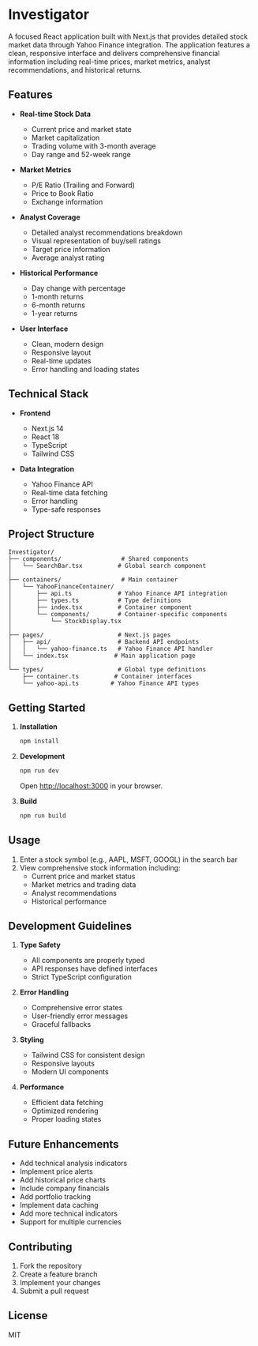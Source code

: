 # Investigator

A focused React application built with Next.js that provides detailed stock market data through Yahoo Finance integration. The application features a clean, responsive interface and delivers comprehensive financial information including real-time prices, market metrics, analyst recommendations, and historical returns.

## Features

- **Real-time Stock Data**
  - Current price and market state
  - Market capitalization
  - Trading volume with 3-month average
  - Day range and 52-week range

- **Market Metrics**
  - P/E Ratio (Trailing and Forward)
  - Price to Book Ratio
  - Exchange information

- **Analyst Coverage**
  - Detailed analyst recommendations breakdown
  - Visual representation of buy/sell ratings
  - Target price information
  - Average analyst rating

- **Historical Performance**
  - Day change with percentage
  - 1-month returns
  - 6-month returns
  - 1-year returns

- **User Interface**
  - Clean, modern design
  - Responsive layout
  - Real-time updates
  - Error handling and loading states

## Technical Stack

- **Frontend**
  - Next.js 14
  - React 18
  - TypeScript
  - Tailwind CSS

- **Data Integration**
  - Yahoo Finance API
  - Real-time data fetching
  - Error handling
  - Type-safe responses

## Project Structure

```
Investigator/
├── components/                 # Shared components
│   └── SearchBar.tsx          # Global search component
│
├── containers/                 # Main container
│   └── YahooFinanceContainer/
│       ├── api.ts             # Yahoo Finance API integration
│       ├── types.ts           # Type definitions
│       ├── index.tsx          # Container component
│       └── components/        # Container-specific components
│           └── StockDisplay.tsx
│
├── pages/                     # Next.js pages
│   ├── api/                   # Backend API endpoints
│   │   └── yahoo-finance.ts   # Yahoo Finance API handler
│   └── index.tsx             # Main application page
│
└── types/                     # Global type definitions
    ├── container.ts          # Container interfaces
    └── yahoo-api.ts         # Yahoo Finance API types
```

## Getting Started

1. **Installation**
   ```bash
   npm install
   ```

2. **Development**
   ```bash
   npm run dev
   ```
   Open [http://localhost:3000](http://localhost:3000) in your browser.

3. **Build**
   ```bash
   npm run build
   ```

## Usage

1. Enter a stock symbol (e.g., AAPL, MSFT, GOOGL) in the search bar
2. View comprehensive stock information including:
   - Current price and market status
   - Market metrics and trading data
   - Analyst recommendations
   - Historical performance

## Development Guidelines

1. **Type Safety**
   - All components are properly typed
   - API responses have defined interfaces
   - Strict TypeScript configuration

2. **Error Handling**
   - Comprehensive error states
   - User-friendly error messages
   - Graceful fallbacks

3. **Styling**
   - Tailwind CSS for consistent design
   - Responsive layouts
   - Modern UI components

4. **Performance**
   - Efficient data fetching
   - Optimized rendering
   - Proper loading states

## Future Enhancements

- Add technical analysis indicators
- Implement price alerts
- Add historical price charts
- Include company financials
- Add portfolio tracking
- Implement data caching
- Add more technical indicators
- Support for multiple currencies

## Contributing

1. Fork the repository
2. Create a feature branch
3. Implement your changes
4. Submit a pull request

## License

MIT 